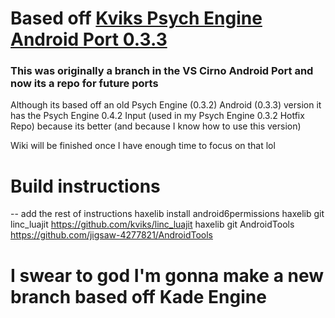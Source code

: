 # Based off [Kviks Psych Engine Android Port 0.3.3](https://github.com/kviks/Psych-Engine-Android/tree/Psych-Engine)
### This was originally a branch in the VS Cirno Android Port and now its a repo for future ports
Although its based off an old Psych Engine (0.3.2) Android (0.3.3) version it has the Psych Engine 0.4.2 Input (used in my Psych Engine 0.3.2 Hotfix Repo) because its better (and because I know how to use this version)

Wiki will be finished once I have enough time to focus on that lol

# Build instructions
-- add the rest of instructions
haxelib install android6permissions
haxelib git linc_luajit https://github.com/kviks/linc_luajit
haxelib git AndroidTools https://github.com/jigsaw-4277821/AndroidTools


# I swear to god I'm gonna make a new branch based off Kade Engine
